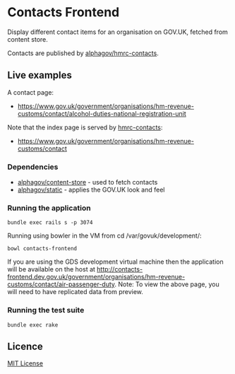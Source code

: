 # Contacts Frontend

Display different contact items for an organisation on GOV.UK, fetched from
content store.

Contacts are published by [alphagov/hmrc-contacts](https://github.com/alphagov/hmrc-contacts).

## Live examples

A contact page:
- https://www.gov.uk/government/organisations/hm-revenue-customs/contact/alcohol-duties-national-registration-unit

Note that the index page is served by [hmrc-contacts](https://github.com/alphagov/hmrc-contacts):
- https://www.gov.uk/government/organisations/hm-revenue-customs/contact


### Dependencies

- [alphagov/content-store](https://github.com/alphagov/content-store) - used to
  fetch contacts
- [alphagov/static](https://github.com/alphagov/staticc) - applies the GOV.UK
  look and feel

### Running the application

`bundle exec rails s -p 3074`

Running using bowler in the VM from cd /var/govuk/development/:

```
bowl contacts-frontend
```

If you are using the GDS development virtual machine then the application will be available on the host at http://contacts-frontend.dev.gov.uk/government/organisations/hm-revenue-customs/contact/air-passenger-duty.
Note: To view the above page, you will need to have replicated data from preview.

### Running the test suite

`bundle exec rake`

## Licence

[MIT License](LICENCE)

